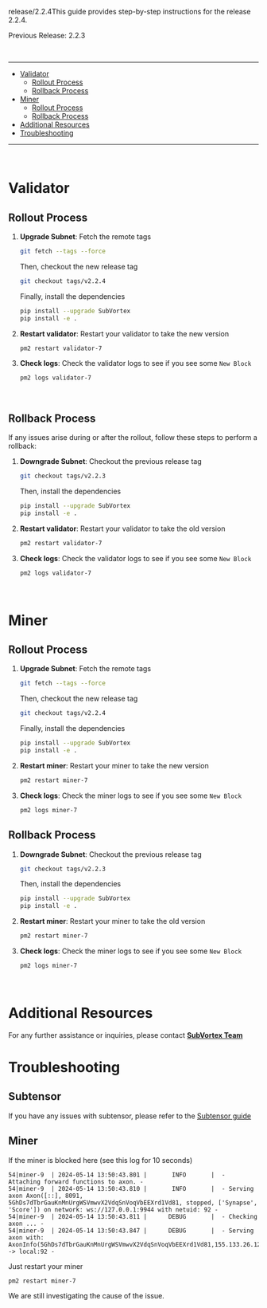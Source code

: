 release/2.2.4This guide provides step-by-step instructions for the release 2.2.4.

Previous Release: 2.2.3

<br />

---

- [Validator](#validators)
  - [Rollout Process](#validator-rollout-process)
  - [Rollback Process](#validator-rollback-process)
- [Miner](#miner)
  - [Rollout Process](#miner-rollout-process)
  - [Rollback Process](#miner-rollback-process)
- [Additional Resources](#additional-resources)
- [Troubleshooting](#troubleshooting)

---

<br />

# Validator

## Rollout Process <a id="validator-rollout-process"></a>

1. **Upgrade Subnet**: Fetch the remote tags

   ```bash
   git fetch --tags --force
   ```

   Then, checkout the new release tag

   ```bash
   git checkout tags/v2.2.4
   ```

   Finally, install the dependencies

   ```bash
   pip install --upgrade SubVortex
   pip install -e .
   ```

2. **Restart validator**: Restart your validator to take the new version

   ```bash
   pm2 restart validator-7
   ```

3. **Check logs**: Check the validator logs to see if you see some `New Block`
   ```bash
   pm2 logs validator-7
   ```

<br />

## Rollback Process <a id="validator-rollback-process"></a>

If any issues arise during or after the rollout, follow these steps to perform a rollback:

1. **Downgrade Subnet**: Checkout the previous release tag

   ```bash
   git checkout tags/v2.2.3
   ```

   Then, install the dependencies

   ```bash
   pip install --upgrade SubVortex
   pip install -e .
   ```

2. **Restart validator**: Restart your validator to take the old version

   ```bash
   pm2 restart validator-7
   ```

3. **Check logs**: Check the validator logs to see if you see some `New Block`
   ```bash
   pm2 logs validator-7
   ```

<br />

# Miner

## Rollout Process <a id="miner-rollout-process"></a>

1. **Upgrade Subnet**: Fetch the remote tags

   ```bash
   git fetch --tags --force
   ```

   Then, checkout the new release tag

   ```bash
   git checkout tags/v2.2.4
   ```

   Finally, install the dependencies

   ```bash
   pip install --upgrade SubVortex
   pip install -e .
   ```

2. **Restart miner**: Restart your miner to take the new version

   ```bash
   pm2 restart miner-7
   ```

3. **Check logs**: Check the miner logs to see if you see some `New Block`
   ```bash
   pm2 logs miner-7
   ```

## Rollback Process <a id="miner-rollback-process"></a>

1. **Downgrade Subnet**: Checkout the previous release tag

   ```bash
   git checkout tags/v2.2.3
   ```

   Then, install the dependencies

   ```bash
   pip install --upgrade SubVortex
   pip install -e .
   ```

2. **Restart miner**: Restart your miner to take the old version

   ```bash
   pm2 restart miner-7
   ```

3. **Check logs**: Check the miner logs to see if you see some `New Block`
   ```bash
   pm2 logs miner-7
   ```

<br />

# Additional Resources

For any further assistance or inquiries, please contact [**SubVortex Team**](https://discord.com/channels/799672011265015819/1215311984799653918)

# Troubleshooting

## Subtensor

If you have any issues with subtensor, please refer to the [Subtensor guide](../../subtensor/README.md)

## Miner

If the miner is blocked here (see this log for 10 seconds)

```
54|miner-9  | 2024-05-14 13:50:43.801 |       INFO       |  - Attaching forward functions to axon. -
54|miner-9  | 2024-05-14 13:50:43.810 |       INFO       |  - Serving axon Axon([::], 8091, 5GhDs7dTbrGauKnMnUrgWSVmwvX2VdqSnVoqVbEEXrd1Vd81, stopped, ['Synapse', 'Score']) on network: ws://127.0.0.1:9944 with netuid: 92 -
54|miner-9  | 2024-05-14 13:50:43.811 |      DEBUG       |  - Checking axon ... -
54|miner-9  | 2024-05-14 13:50:43.847 |      DEBUG       |  - Serving axon with: AxonInfo(5GhDs7dTbrGauKnMnUrgWSVmwvX2VdqSnVoqVbEEXrd1Vd81,155.133.26.129:8091) -> local:92 -
```

Just restart your miner

```
pm2 restart miner-7
```

We are still investigating the cause of the issue.
